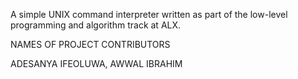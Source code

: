 A simple UNIX command interpreter written as part of the low-level programming and algorithm track at ALX.

NAMES OF PROJECT CONTRIBUTORS

ADESANYA IFEOLUWA, AWWAL IBRAHIM
